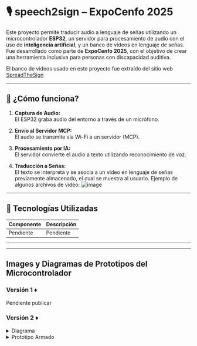 # 🎙️ speech2sign – ExpoCenfo 2025

Este proyecto permite traducir audio a lenguaje de señas utilizando un microcontrolador **ESP32**, un servidor para procesamiento de audio con el uso de **inteligencia artificial**, y un banco de videos en lenguaje de señas. Fue desarrollado como parte de **ExpoCenfo 2025**, con el objetivo de crear una herramienta inclusiva para personas con discapacidad auditiva.


El banco de videos usado en este proyecto fue extraído del sitio web [SpreadTheSign](https://www.spreadthesign.com/)

---

## 🚀 ¿Cómo funciona?

1. **Captura de Audio:**  
   El ESP32 graba audio del entorno a través de un micrófono.

2. **Envío al Servidor MCP:**  
   El audio se transmite vía Wi-Fi a un servidor (MCP).

3. **Procesamiento por IA:**  
   El servidor convierte el audio a texto utilizando reconocimiento de voz.

4. **Traducción a Señas:**  
   El texto se interpreta y se asocia a un video en lenguaje de señas previamente almacenado, el cual se muestra al usuario.
   Ejemplo de algunos archivos de video:
   <img width="1046" auto alt="image" src="https://github.com/user-attachments/assets/f6eac9eb-0c0b-482e-b78d-24f5775862fb" />


---

## 🔧 Tecnologías Utilizadas

| Componente          | Descripción                                    |
|---------------------|------------------------------------------------|
| Pendiente               | Pendiente         |
---


---


## Images y Diagramas de Prototipos del Microcontrolador


### Versión 1 ♦️

Pendiente publicar


### Versión 2 ♦️

<details>
   <summary>Diagrama</summary>
   <img width="1046" height=auto alt="image" src="https://raw.githubusercontent.com/jeftedariel/expocenfo-2025-speech2sign/refs/heads/main/photos/diagrama-v2.png" />

</details>


   
<details>
<Summary>Prototipo Armado</Summary>


   <img width="1046" height=auto alt="image" src="https://raw.githubusercontent.com/jeftedariel/expocenfo-2025-speech2sign/refs/heads/main/photos/prototipo-v2.jpg" />


<details/>
